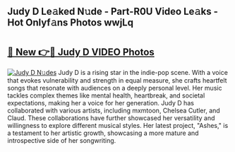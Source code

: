 ## Judy D Le𝚊ked N𝚞de - Part-R0U Video Le𝚊ks - Hot Onlyf𝚊ns Photos wwjLq

# <h2><a href="http://ab1811.deff.icu/?id=Judy+D">🔗 New 👉🔴 Judy D VIDEO Photos</a></h2>

[![Judy D N𝚞des](https://i.imgur.com/rIISA9y.gif)](http://ab1811.deff.icu/?id=Judy+D)
Judy D is a rising star in the indie-pop scene. With a voice that evokes vulnerability and strength in equal measure, she crafts heartfelt songs that resonate with audiences on a deeply personal level. Her music tackles complex themes like mental health, heartbreak, and societal expectations, making her a voice for her generation. Judy D has collaborated with various artists, including mxmtoon, Chelsea Cutler, and Claud. These collaborations have further showcased her versatility and willingness to explore different musical styles. Her latest project, "Ashes," is a testament to her artistic growth, showcasing a more mature and introspective side of her songwriting.
